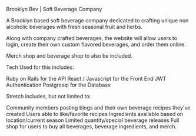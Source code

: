 Brooklyn Bev | Soft Beverage Company 

A Brooklyn based soft beverage company dedicated to crafting unique non alcoholic beverages with fresh seasonal fruit and herbs.

Along with company crafted beverages, the website will allow users to login, create their own custom flavored beverages, and order them online.

Merch shop and beverage shop to also be included.

Tech Used for this includes:

Ruby on Rails for the API
React / Javascript for the Front End
JWT Authentication
Postgresql for the Database


Stretch includes, but not limited to:

Community members posting blogs and their own beverage recipes they've created
Users able to like/favorite recipes
Ingredients available based on location/current season
Limited quantity/special beverage releases
Full shop for users to buy all beverages, beverage ingredients, and merch.